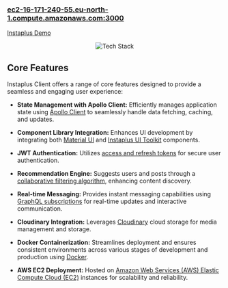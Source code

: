 ### [ec2-16-171-240-55.eu-north-1.compute.amazonaws.com:3000](http://ec2-16-171-240-55.eu-north-1.compute.amazonaws.com:3000/)

[Instaplus Demo](https://github.com/davidcoderistov/instaplus-client/assets/85624034/d7e07724-21d3-461b-b3a5-e39580840a21)

<p align="center">
  <img alt="Tech Stack" src="https://skillicons.dev/icons?i=ts,react,css,materialui,graphql,apollo,docker,aws&perline=8" />
</p>

## Core Features

Instaplus Client offers a range of core features designed to provide a seamless and engaging user experience:

- **State Management with Apollo Client:** Efficiently manages application state using [Apollo Client](https://www.apollographql.com/docs/react/) to seamlessly handle data fetching, caching, and updates.

- **Component Library Integration:** Enhances UI development by integrating both [Material UI](https://mui.com/) and [Instaplus UI Toolkit](https://github.com/davidcoderistov/instaplus-ui-toolkit) components.

- **JWT Authentication:** Utilizes [access and refresh tokens](https://jwt.io/) for secure user authentication.

- **Recommendation Engine:** Suggests users and posts through a [collaborative filtering algorithm](https://en.wikipedia.org/wiki/Collaborative_filtering), enhancing content discovery.

- **Real-time Messaging:** Provides instant messaging capabilities using [GraphQL subscriptions](https://graphql.org/) for real-time updates and interactive communication.

- **Cloudinary Integration:** Leverages [Cloudinary](https://cloudinary.com/) cloud storage for media management and storage.
  
- **Docker Containerization:** Streamlines deployment and ensures consistent environments across various stages of development and production using [Docker](https://www.docker.com/).
  
- **AWS EC2 Deployment:** Hosted on [Amazon Web Services (AWS) Elastic Compute Cloud (EC2)](https://aws.amazon.com/ec2/) instances for scalability and reliability.


